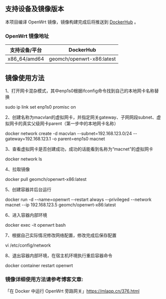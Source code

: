## 支持设备及镜像版本

本项目编译 OpenWrt 镜像，镜像构建完成后将推送到 [DockerHub](https://hub.docker.com/r/geomch/openwrt) 。


### OpenWrt 镜像地址

|  支持设备/平台  |        DockerHub        |
| :-------------: | :---------------------: |
|  x86_64/amd64   | geomch/openwrt-x86:latest |

## 镜像使用方法

1、打开网卡混杂模式，其中enp1s0根据ifconfig命令找到自己的本地网卡名称替换

sudo ip link set enp1s0 promisc on

2、创建名称为macvlan的虚拟网卡，并指定网关gateway、子网网段subnet、虚拟网卡的真实父级网卡parent（第一步中的本地网卡名称）

docker network create -d macvlan --subnet=192.168.123.0/24 --gateway=192.168.123.1 -o parent=enp1s0 macnet

3、查看虚拟网卡是否创建成功，成功的话能看到名称为“macnet”的虚拟网卡

docker network ls

4、拉取镜像

docker pull geomch/openwrt-x86:latest

5、创建容器并后台运行

docker run -d --name=openwrt --restart always --privileged --network macnet --ip 192.168.123.5 geomch/openwrt-x86:latest

6、进入容器内部环境

docker exec -it openwrt bash

7、根据自己实际情况修改网络配置，修改完成后保存配置

vi /etc/config/network

8、退出容器内部环境，在宿主机环境执行重启容器命令

docker container restart openwrt

### 镜像详细使用方法请参考博客文章:

「在 Docker 中运行 OpenWrt 旁路网关」<https://mlapp.cn/376.html>